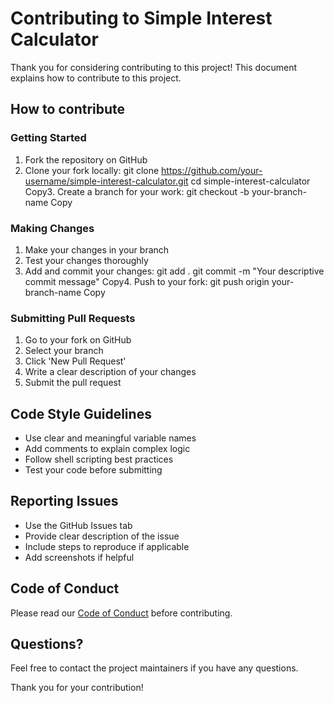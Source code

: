 # Contributing to Simple Interest Calculator

Thank you for considering contributing to this project! This document explains how to contribute to this project.

## How to contribute

### Getting Started

1. Fork the repository on GitHub
2. Clone your fork locally:
git clone https://github.com/your-username/simple-interest-calculator.git
cd simple-interest-calculator
Copy3. Create a branch for your work:
git checkout -b your-branch-name
Copy
### Making Changes

1. Make your changes in your branch
2. Test your changes thoroughly
3. Add and commit your changes:
git add .
git commit -m "Your descriptive commit message"
Copy4. Push to your fork:
git push origin your-branch-name
Copy
### Submitting Pull Requests

1. Go to your fork on GitHub
2. Select your branch
3. Click 'New Pull Request'
4. Write a clear description of your changes
5. Submit the pull request

## Code Style Guidelines

- Use clear and meaningful variable names
- Add comments to explain complex logic
- Follow shell scripting best practices
- Test your code before submitting

## Reporting Issues

- Use the GitHub Issues tab
- Provide clear description of the issue
- Include steps to reproduce if applicable
- Add screenshots if helpful

## Code of Conduct

Please read our [Code of Conduct](CODE_OF_CONDUCT.md) before contributing.

## Questions?

Feel free to contact the project maintainers if you have any questions.

Thank you for your contribution!
